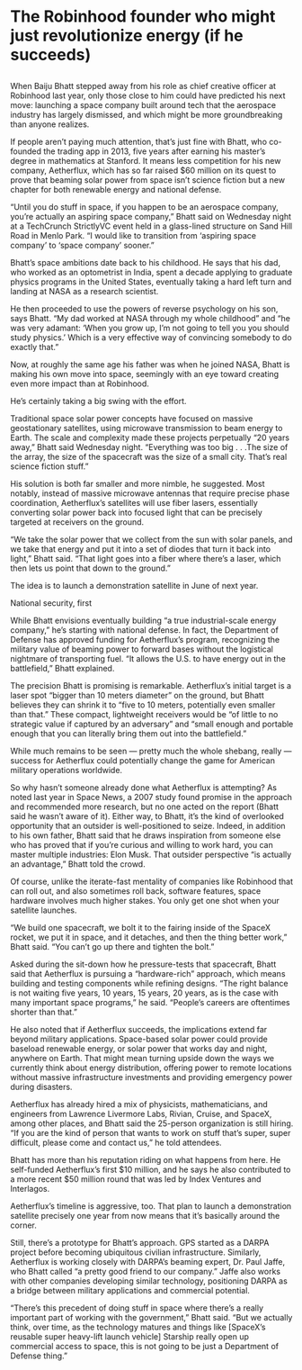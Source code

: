 # The Robinhood founder who might just revolutionize energy (if he succeeds)
## 
When Baiju Bhatt stepped away from his role as chief creative officer at Robinhood last year, only those close to him could have predicted his next move: launching a space company built around tech that the aerospace industry has largely dismissed, and which might be more groundbreaking than anyone realizes.

If people aren’t paying much attention, that’s just fine with Bhatt, who co-founded the trading app in 2013, five years after earning his master’s degree in mathematics at Stanford. It means less competition for his new company, Aetherflux, which has so far raised $60 million on its quest to prove that beaming solar power from space isn’t science fiction but a new chapter for both renewable energy and national defense.

“Until you do stuff in space, if you happen to be an aerospace company, you’re actually an aspiring space company,” Bhatt said on Wednesday night at a TechCrunch StrictlyVC event held in a glass-lined structure on Sand Hill Road in Menlo Park. “I would like to transition from ‘aspiring space company’ to ‘space company’ sooner.”

Bhatt’s space ambitions date back to his childhood. He says that his dad, who worked as an optometrist in India, spent a decade applying to graduate physics programs in the United States, eventually taking a hard left turn and landing at NASA as a research scientist.

He then proceeded to use the powers of reverse psychology on his son, says Bhatt. “My dad worked at NASA through my whole childhood” and “he was very adamant: ‘When you grow up, I’m not going to tell you you should study physics.’ Which is a very effective way of convincing somebody to do exactly that.”

Now, at roughly the same age his father was when he joined NASA, Bhatt is making his own move into space, seemingly with an eye toward creating even more impact than at Robinhood.

He’s certainly taking a big swing with the effort.

Traditional space solar power concepts have focused on massive geostationary satellites, using microwave transmission to beam energy to Earth. The scale and complexity made these projects perpetually “20 years away,” Bhatt said Wednesday night. “Everything was too big . . .The size of the array, the size of the spacecraft was the size of a small city. That’s real science fiction stuff.”

His solution is both far smaller and more nimble, he suggested. Most notably, instead of massive microwave antennas that require precise phase coordination, Aetherflux’s satellites will use fiber lasers, essentially converting solar power back into focused light that can be precisely targeted at receivers on the ground.

“We take the solar power that we collect from the sun with solar panels, and we take that energy and put it into a set of diodes that turn it back into light,” Bhatt said. “That light goes into a fiber where there’s a laser, which then lets us point that down to the ground.”

The idea is to launch a demonstration satellite in June of next year.

National security, first

While Bhatt envisions eventually building “a true industrial-scale energy company,” he’s starting with national defense. In fact, the Department of Defense has approved funding for Aetherflux’s program, recognizing the military value of beaming power to forward bases without the logistical nightmare of transporting fuel. “It allows the U.S. to have energy out in the battlefield,” Bhatt explained.

The precision Bhatt is promising is remarkable. Aetherflux’s initial target is a laser spot “bigger than 10 meters diameter” on the ground, but Bhatt believes they can shrink it to “five to 10 meters, potentially even smaller than that.” These compact, lightweight receivers would be “of little to no strategic value if captured by an adversary” and “small enough and portable enough that you can literally bring them out into the battlefield.”

While much remains to be seen — pretty much the whole shebang, really —  success for Aetherflux could potentially change the game for American military operations worldwide.

So why hasn’t someone already done what Aetherflux is attempting? As noted last year in Space News, a 2007 study found promise in the approach and recommended more research, but no one acted on the report (Bhatt said he wasn’t aware of it). Either way, to Bhatt, it’s the kind of overlooked opportunity that an outsider is well-positioned to seize. Indeed, in addition to his own father, Bhatt said that he draws inspiration from someone else who has proved that if you’re curious and willing to work hard, you can master multiple industries: Elon Musk. That outsider perspective “is actually an advantage,” Bhatt told the crowd.

Of course, unlike the iterate-fast mentality of companies like Robinhood that can roll out, and also sometimes roll back, software features, space hardware involves much higher stakes. You only get one shot when your satellite launches.

“We build one spacecraft, we bolt it to the fairing inside of the SpaceX rocket, we put it in space, and it detaches, and then the thing better work,” Bhatt said. “You can’t go up there and tighten the bolt.”

Asked during the sit-down how he pressure-tests that spacecraft, Bhatt said that Aetherflux is pursuing a “hardware-rich” approach, which means building and testing components while refining designs. “The right balance is not waiting five years, 10 years, 15 years, 20 years, as is the case with many important space programs,” he said. “People’s careers are oftentimes shorter than that.”

He also noted that if Aetherflux succeeds, the implications extend far beyond military applications. Space-based solar power could provide baseload renewable energy, or solar power that works day and night, anywhere on Earth. That might mean turning upside down the ways we currently think about energy distribution, offering power to remote locations without massive infrastructure investments and providing emergency power during disasters.

Aetherflux has already hired a mix of physicists, mathematicians, and engineers from Lawrence Livermore Labs, Rivian, Cruise, and SpaceX, among other places, and Bhatt said the 25-person organization is still hiring. “If you are the kind of person that wants to work on stuff that’s super, super difficult, please come and contact us,” he told attendees.

Bhatt has more than his reputation riding on what happens from here. He self-funded Aetherflux’s first $10 million, and he says he also contributed to a more recent $50 million round that was led by Index Ventures and Interlagos.

Aetherflux’s timeline is aggressive, too. That plan to launch a demonstration satellite precisely one year from now means that it’s basically around the corner.

Still, there’s a prototype for Bhatt’s approach. GPS started as a DARPA project before becoming ubiquitous civilian infrastructure. Similarly, Aetherflux is working closely with DARPA’s beaming expert, Dr. Paul Jaffe, who Bhatt called “a pretty good friend to our company.” Jaffe also works with other companies developing similar technology, positioning DARPA as a bridge between military applications and commercial potential.

“There’s this precedent of doing stuff in space where there’s a really important part of working with the government,” Bhatt said. “But we actually think, over time, as the technology matures and things like [SpaceX’s reusable super heavy-lift launch vehicle] Starship really open up commercial access to space, this is not going to be just a Department of Defense thing.”
